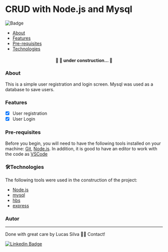 # CRUD with Node.js and Mysql
![Badge](https://img.shields.io/github/issues/eugenio-silva/crud-node-mysql)

   * [About](#About)
   * [Features](#Features)
   * [Pre-requisites](#Pre-requisites)
   * [Technologies](#Technologies)

<h4 align="center"> 
	🚧  🚀 under construction...  🚧
</h4>

### About

This is a simple user registration and login screen. Mysql was used as a database to save users.

### Features

- [x] User registration 
- [x] User Login

### Pre-requisites

Before you begin, you will need to have the following tools installed on your machine:
[Git](https://git-scm.com), [Node.js](https://nodejs.org/en/). 
In addition, it is good to have an editor to work with the code as [VSCode](https://code.visualstudio.com/)

### 🛠Technologies

The following tools were used in the construction of the project:

- [Node.js](https://nodejs.org/en/)
- [mysql](https://www.mysql.com/)
- [hbs](https://handlebarsjs.com/)
- [express](https://expressjs.com/)

### Autor
---

Done with great care by Lucas Silva 👋🏽 Contact!

 [![Linkedin Badge](https://img.shields.io/badge/-Lucas-blue?style=flat-square&logo=Linkedin&logoColor=white&link=https://www.linkedin.com/in/lucas-silva-b12b281a3/)](https://www.linkedin.com/in/lucas-silva-b12b281a3/) 


